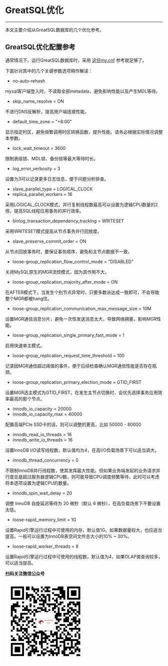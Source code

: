 # GreatSQL优化
---

本文主要介绍从GreatSQL数据库的几个优化参考。

## GreatSQL优化配置参考
通常情况下，运行GreatSQL数据库时，采用 [这份my.cnf](https://gitee.com/GreatSQL/GreatSQL-Doc/blob/master/docs/my.cnf-example-greatsql-8.0.32-25) 参考就足够了。

下面针对其中的几个关键参数选项稍作解读：

- no-auto-rehash

mysql客户端登入时，不读取全部metadata，避免影响性能以及产生MDL等待。

- skip_name_resolve = ON

不进行DNS反解析，提高用户端连接性能。

- default_time_zone = "+8:00"

显示指定时区，避免频繁调用时区转换函数，提升性能。请务必根据实际情况调整本参数。

- lock_wait_timeout = 3600

限制表级锁、MDL锁、备份锁等最大等待时长。

- log_error_verbosity = 3

设置为3可以记录更多日志信息，便于问题分析排查。

- slave_parallel_type = LOGICAL_CLOCK
- replica_parallel_workers = 16

采用LOGICAL_CLOCK模式，并行复制线程数最高可以设置为逻辑CPU数量的2倍，提高SQL线程应用事务的并行效率。

- binlog_transaction_dependency_tracking = WRITESET

采用WRITESET模式提高从节点事务并行回放度。

- slave_preserve_commit_order = ON

从节点回放事务时，要保证事务顺序，避免和主节点数据不一致。

- loose-group_replication_flow_control_mode = "DISABLED"

关闭MySQL原生的MGR流控模式，因为其作用不大。

- loose-group_replication_majority_after_mode = ON

在AFTER模式下，当发生个别节点异常时，只要多数派达成一致即可，不会导致整个MGR都被hang住。

- loose-group_replication_communication_max_message_size = 10M

设置MGR通信消息分片，避免一次性发送消息太大，导致网络拥塞，影响MGR性能。

- loose-group_replication_single_primary_fast_mode = 1

启用快速单主模式。

- loose-group_replication_request_time_threshold = 100

记录因MGR通信超过阈值的事件，便于后续检查确认MGR通信性能是否存在瓶颈。

- loose-group_replication_primary_election_mode = GTID_FIRST

设置MGR选主模式为GTID_FIRST，在发生主节点切换时，会优先选择事务应用效率最高的那个节点。

- innodb_io_capacity = 20000
- innodb_io_capacity_max = 40000

配置高端PCIe SSD卡的话，则可以调整的更高，比如 50000 - 80000

- innodb_read_io_threads = 16
- innodb_write_io_threads = 16

设置InnoDB I/O读写线程数，默认值均为4，在高I/O负载场景下可以适当调大。

- innodb_thread_concurrency = 0 

不限制InnoDB并行线程数，使其发挥最大性能。但如果业务端发起的业务请求并行度总是超过服务器逻辑CPU数，则可能导致CPU调度频繁等待，此时可以考虑将本选项设置为逻辑CPU的数量。

- innodb_spin_wait_delay = 20

调整 InnoDB 自旋延迟等待为 20 微秒（默认 6 微秒），在高负载场景下不要设置太低。

- loose-rapid_memory_limit = 1G

设置Rapid引擎运行过程中可使用的内存，默认值1G。如果数据量较大，也应适当提高，一般可以设置为InnoDB表空间文件总大小的10% ~ 30%。

- loose-rapid_worker_threads = 8

设置Rapid引擎运行过程中可使用的线程数，默认值为4，如果OLAP类查询较多，可以适当提高。


**扫码关注微信公众号**

![greatsql-wx](../greatsql-wx.jpg)
